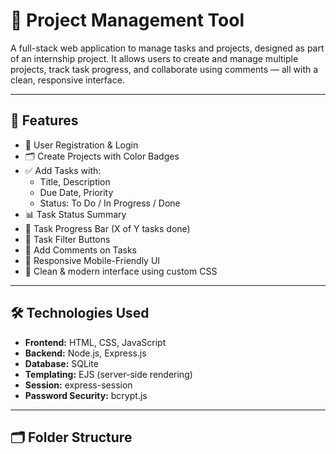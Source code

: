 # 🧠 Project Management Tool

A full-stack web application to manage tasks and projects, designed as part of an internship project. It allows users to create and manage multiple projects, track task progress, and collaborate using comments — all with a clean, responsive interface.

---

## 🚀 Features

- 🔐 User Registration & Login
- 🗂️ Create Projects with Color Badges
- ✅ Add Tasks with:
  - Title, Description
  - Due Date, Priority
  - Status: To Do / In Progress / Done
- 📊 Task Status Summary
- 🎯 Task Progress Bar (X of Y tasks done)
- 🧩 Task Filter Buttons
- 💬 Add Comments on Tasks
- 📱 Responsive Mobile-Friendly UI
- 🎨 Clean & modern interface using custom CSS

---

## 🛠️ Technologies Used

- **Frontend:** HTML, CSS, JavaScript
- **Backend:** Node.js, Express.js
- **Database:** SQLite
- **Templating:** EJS (server-side rendering)
- **Session:** express-session
- **Password Security:** bcrypt.js

---

## 🗂 Folder Structure